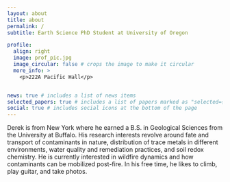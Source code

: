 ```yaml
---
layout: about
title: about
permalink: /
subtitle: Earth Science PhD Student at University of Oregon

profile:
  align: right
  image: prof_pic.jpg
  image_circular: false # crops the image to make it circular
  more_info: >
    <p>222A Pacific Hall</p>


news: true # includes a list of news items
selected_papers: true # includes a list of papers marked as "selected={true}"
social: true # includes social icons at the bottom of the page
---
```


Derek is from New York where he earned a B.S. in Geological Sciences from the University at Buffalo. His research interests revolve around fate and transport of contaminants in nature, distribution of trace metals in different environments, water quality and remediation practices, and soil redox chemistry. He is currently interested in wildfire dynamics and how contaminants can be mobilized post-fire. In his free time, he likes to climb, play guitar, and take photos. 
